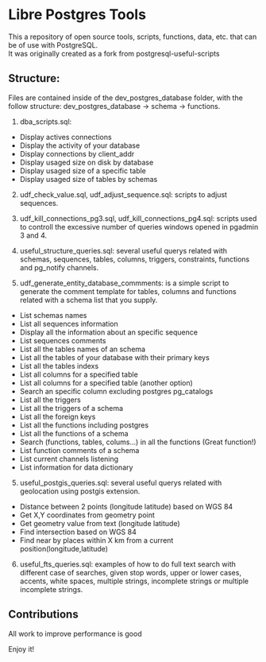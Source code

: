 # Libre Postgres Tools

This a repository of open source tools, scripts, functions, data, etc. that can be of use with PostgreSQL.  
It was originally created as a fork from postgresql-useful-scripts

## Structure:

Files are contained inside of the dev_postgres_database folder, with the follow structure: dev_postgres_database -> schema -> functions.

1. dba_scripts.sql:

- Display actives connections
- Display the activity of your database
- Display connections by client_addr
- Display usaged size on disk by database
- Display usaged size of a specific table
- Display usaged size of tables by schemas

2. udf_check_value.sql, udf_adjust_sequence.sql: scripts to adjust sequences.

3. udf_kill_connections_pg3.sql, udf_kill_connections_pg4.sql: scripts used to controll the excessive number of queries windows opened in pgadmin 3 and 4.

4. useful_structure_queries.sql: several useful querys related with schemas, sequences, tables, columns, triggers, constraints, functions and pg_notify channels.

5. udf_generate_entity_database_commments: is a simple script to generate the comment template for tables, columns and functions related with a schema list that you supply.

- List schemas names
- List all sequences information
- Display all the information about an specific sequence
- List sequences comments
- List all the tables names of an schema
- List all the tables of your database with their primary keys
- List all the tables indexs 
- List all columns for a specified table
- List all columns for a specified table (another option)
- Search an specific column excluding postgres pg_catalogs
- List all the triggers
- List all the triggers of a schema
- List all the foreign keys
- List all the functions including postgres
- List all the functions of a schema
- Search (functions, tables, colums...) in all the functions (Great function!)
- List function comments of a schema
- List current channels listening
- List information for data dictionary

5. useful_postgis_queries.sql: several useful querys related with geolocation using postgis extension.

- Distance between 2 points (longitude latitude) based on WGS 84
- Get X,Y coordinates from geometry point
- Get geometry value from text (longitude latitude) 
- Find intersection based on WGS 84
- Find near by places within X km from a current position(longitude,latitude)

6. useful_fts_queries.sql: examples of how to do full text search with different case of searches, given stop words, upper or lower cases, accents, white spaces, multiple strings, incomplete strings or multiple incomplete strings. 

Contributions
-----------------------

All work to improve performance is good

Enjoy it!
